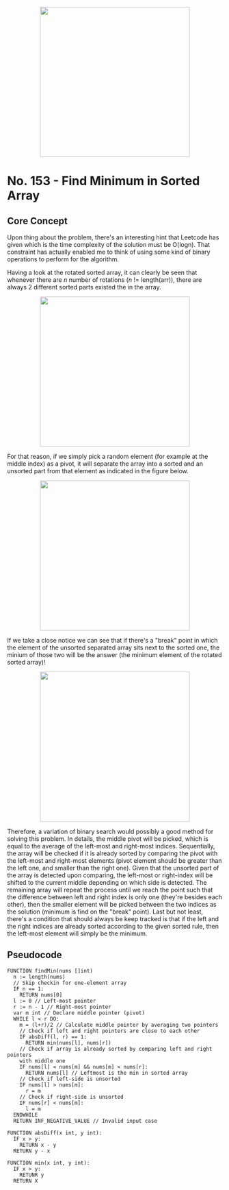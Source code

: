 <p align="center"><img src="https://i.ibb.co/sJT5ZWm/image.png" width="350" /></p>

# No. 153 - Find Minimum in Sorted Array

## Core Concept

Upon thing about the problem, there's an interesting hint that Leetcode has
given which is the time complexity of the solution must be O(logn). That
constraint has actually enabled me to think of using some kind of binary
operations to perform for the algorithm.

Having a look at the rotated sorted array, it can clearly be seen that whenever
there are _n_ number of rotations (_n_ != length(arr)), there are always 2
different sorted parts existed the in the array.

<p align="center"><img width="350" src="https://i.ibb.co/pW8fbjY/IMG-0027.jpg" /></p>

For that reason, if we simply pick a random element (for example at the middle
index) as a pivot, it will separate the array into a sorted and an unsorted part
from that element as indicated in the figure below.

<p align="center"><img src="https://i.ibb.co/BP7Qm43/D0-F1-D12-F-D999-40-F0-BB01-EB9877-E0-F896.jpg" width="350"/></p>

If we take a close notice we can see that if there's a "break" point in which
the element of the unsorted separated array sits next to the sorted one, the
minium of those two will be the answer (the minimum element of the rotated
sorted array)!

<p align="center"><img
src="https://i.ibb.co/bmjNh9d/CEB39-A57-3583-4798-B6-BB-9958-DF62-A3-A8.jpg"
width="350" /></p>

Therefore, a variation of binary search would possibly a good method for solving
this problem. In details, the middle pivot will be picked, which is equal to the average of the left-most and
right-most indices. Sequentially, the array will be checked if it is already sorted by
comparing the pivot with the left-most and right-most elements (pivot element
should be greater than the left one, and smaller than the right one). Given that
the unsorted part of the array is detected upon comparing, the left-most or
right-index will be shifted to the current middle depending on which side is
detected. The remaining array will repeat the process until we reach the point such that the
difference between left and right index is only one (they're besides each other), then the smaller element
will be picked between the two indices as the solution (minimum is find on the
"break" point). Last but not least, there's a condition that should always be
keep tracked is that if the left and the right indices are already sorted
according to the given sorted rule, then the left-most element will simply be
the minimum.

## Pseudocode

```text
FUNCTION findMin(nums []int)
  n := length(nums)
  // Skip checkin for one-element array
  IF n == 1:
    RETURN nums[0]
  l := 0 // Left-most pointer
  r := n - 1 // Right-most pointer
  var m int // Declare middle pointer (pivot)
  WHILE l < r DO:
    m = (l+r)/2 // Calculate middle pointer by averaging two pointers
    // Check if left and right pointers are close to each other
    IF absDiff(l, r) == 1:
      RETURN min(nums[l], nums[r])
    // Check if array is already sorted by comparing left and right pointers
    with middle one
    IF nums[l] < nums[m] && nums[m] < nums[r]:
      RETURN nums[l] // Leftmost is the min in sorted array
    // Check if left-side is unsorted
    IF nums[l] > nums[m]:
      r = m
    // Check if right-side is unsorted
    IF nums[r] < nums[m]:
      l = m
  ENDWHILE
  RETURN INF_NEGATIVE_VALUE // Invalid input case

FUNCTION absDiff(x int, y int):
  IF x > y:
    RETURN x - y
  RETURN y - x

FUNCTION min(x int, y int):
  IF x > y:
    RETUNR y
  RETURN X
```
